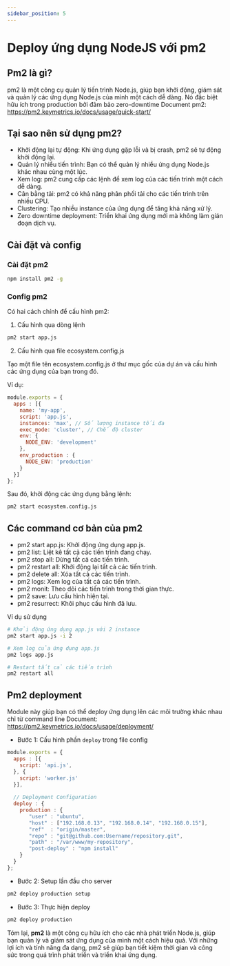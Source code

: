 ```yaml
---
sidebar_position: 5
---
```


# Deploy ứng dụng NodeJS với pm2

## Pm2 là gì?

pm2 là một công cụ quản lý tiến trình Node.js, giúp bạn khởi động, giám sát và quản lý các ứng dụng Node.js của mình một cách dễ dàng. Nó đặc biệt hữu ích trong production bởi đảm bảo zero-downtime
Document pm2: https://pm2.keymetrics.io/docs/usage/quick-start/

## Tại sao nên sử dụng pm2?

- Khởi động lại tự động: Khi ứng dụng gặp lỗi và bị crash, pm2 sẽ tự động khởi động lại.
- Quản lý nhiều tiến trình: Bạn có thể quản lý nhiều ứng dụng Node.js khác nhau cùng một lúc.
- Xem log: pm2 cung cấp các lệnh để xem log của các tiến trình một cách dễ dàng.
- Cân bằng tải: pm2 có khả năng phân phối tải cho các tiến trình trên nhiều CPU.
- Clustering: Tạo nhiều instance của ứng dụng để tăng khả năng xử lý.
- Zero downtime deployment: Triển khai ứng dụng mới mà không làm gián đoạn dịch vụ.

## Cài đặt và config


### Cài đặt pm2

```bash
npm install pm2 -g
```

### Config pm2

Có hai cách chính để cấu hình pm2:

1. Cấu hình qua dòng lệnh

```bash
pm2 start app.js
```

2. Cấu hình qua file ecosystem.config.js

Tạo một file tên ecosystem.config.js ở thư mục gốc của dự án và cấu hình các ứng dụng của bạn trong đó. 

Ví dụ:

```javascript
module.exports = {
  apps : [{
    name: 'my-app',
    script: 'app.js',
    instances: 'max', // Số lượng instance tối đa
    exec_mode: 'cluster', // Chế độ cluster
    env: {
      NODE_ENV: 'development'
    },
    env_production : {
      NODE_ENV: 'production'
    }
  }]
};
```

Sau đó, khởi động các ứng dụng bằng lệnh:

```bash
pm2 start ecosystem.config.js
```

## Các command cơ bản của pm2

- pm2 start app.js: Khởi động ứng dụng app.js.
- pm2 list: Liệt kê tất cả các tiến trình đang chạy.
- pm2 stop all: Dừng tất cả các tiến trình.
- pm2 restart all: Khởi động lại tất cả các tiến trình.
- pm2 delete all: Xóa tất cả các tiến trình.
- pm2 logs: Xem log của tất cả các tiến trình.
- pm2 monit: Theo dõi các tiến trình trong thời gian thực.
- pm2 save: Lưu cấu hình hiện tại.
- pm2 resurrect: Khôi phục cấu hình đã lưu.



Ví dụ sử dụng

```bash
# Khởi động ứng dụng app.js với 2 instance
pm2 start app.js -i 2

# Xem log của ứng dụng app.js
pm2 logs app.js

# Restart tất cả các tiến trình
pm2 restart all
```

## Pm2 deployment

Module này giúp bạn có thể deploy ứng dụng lên các môi trường khác nhau chỉ từ command line
Document: https://pm2.keymetrics.io/docs/usage/deployment/

- Bước 1: Cấu hình phần `deploy` trong file config

```javascript
module.exports = {
  apps : [{
    script: 'api.js',
  }, {
    script: 'worker.js'
  }],
   
  // Deployment Configuration
  deploy : {
    production : {
       "user" : "ubuntu",
       "host" : ["192.168.0.13", "192.168.0.14", "192.168.0.15"],
       "ref"  : "origin/master",
       "repo" : "git@github.com:Username/repository.git",
       "path" : "/var/www/my-repository",
       "post-deploy" : "npm install"
    }
  }
};
```

- Bước 2: Setup lần đầu cho server

```bash
pm2 deploy production setup
```

- Bước 3: Thực hiện deploy

```bash
pm2 deploy production
```


Tóm lại, **pm2** là một công cụ hữu ích cho các nhà phát triển Node.js, giúp bạn quản lý và giám sát ứng dụng của mình một cách hiệu quả. Với những lợi ích và tính năng đa dạng, pm2 sẽ giúp bạn tiết kiệm thời gian và công sức trong quá trình phát triển và triển khai ứng dụng.

